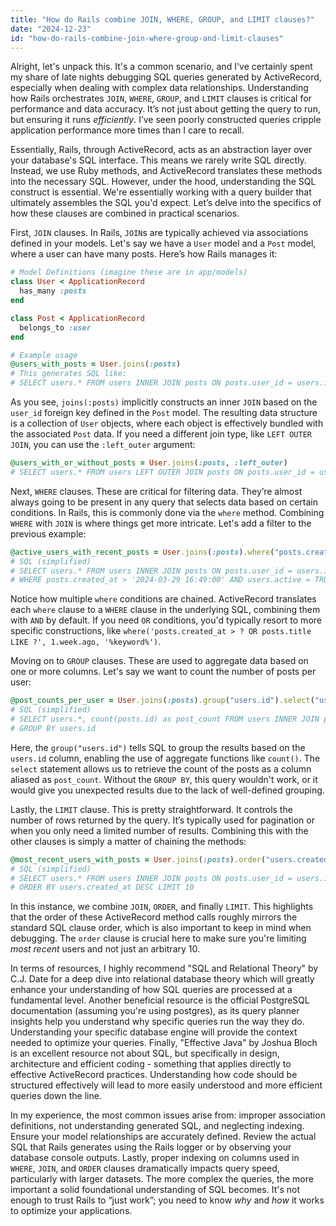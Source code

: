 ```yaml
---
title: "How do Rails combine JOIN, WHERE, GROUP, and LIMIT clauses?"
date: "2024-12-23"
id: "how-do-rails-combine-join-where-group-and-limit-clauses"
---
```


Alright, let's unpack this. It's a common scenario, and I've certainly spent my share of late nights debugging SQL queries generated by ActiveRecord, especially when dealing with complex data relationships. Understanding how Rails orchestrates `JOIN`, `WHERE`, `GROUP`, and `LIMIT` clauses is critical for performance and data accuracy. It’s not just about getting the query to run, but ensuring it runs *efficiently*. I’ve seen poorly constructed queries cripple application performance more times than I care to recall.

Essentially, Rails, through ActiveRecord, acts as an abstraction layer over your database's SQL interface. This means we rarely write SQL directly. Instead, we use Ruby methods, and ActiveRecord translates these methods into the necessary SQL. However, under the hood, understanding the SQL construct is essential. We're essentially working with a query builder that ultimately assembles the SQL you'd expect. Let’s delve into the specifics of how these clauses are combined in practical scenarios.

First, `JOIN` clauses. In Rails, `JOIN`s are typically achieved via associations defined in your models. Let's say we have a `User` model and a `Post` model, where a user can have many posts. Here’s how Rails manages it:

```ruby
# Model Definitions (imagine these are in app/models)
class User < ApplicationRecord
  has_many :posts
end

class Post < ApplicationRecord
  belongs_to :user
end

# Example usage
@users_with_posts = User.joins(:posts)
# This generates SQL like:
# SELECT users.* FROM users INNER JOIN posts ON posts.user_id = users.id
```

As you see, `joins(:posts)` implicitly constructs an inner `JOIN` based on the `user_id` foreign key defined in the `Post` model. The resulting data structure is a collection of `User` objects, where each object is effectively bundled with the associated `Post` data. If you need a different join type, like `LEFT OUTER JOIN`, you can use the `:left_outer` argument:

```ruby
@users_with_or_without_posts = User.joins(:posts, :left_outer)
# SELECT users.* FROM users LEFT OUTER JOIN posts ON posts.user_id = users.id
```

Next, `WHERE` clauses. These are critical for filtering data. They’re almost always going to be present in any query that selects data based on certain conditions. In Rails, this is commonly done via the `where` method. Combining `WHERE` with `JOIN` is where things get more intricate. Let's add a filter to the previous example:

```ruby
@active_users_with_recent_posts = User.joins(:posts).where("posts.created_at > ?", 1.week.ago).where(active: true)
# SQL (simplified)
# SELECT users.* FROM users INNER JOIN posts ON posts.user_id = users.id
# WHERE posts.created_at > '2024-03-29 16:49:00' AND users.active = TRUE
```

Notice how multiple `where` conditions are chained. ActiveRecord translates each `where` clause to a `WHERE` clause in the underlying SQL, combining them with `AND` by default. If you need `OR` conditions, you'd typically resort to more specific constructions, like `where('posts.created_at > ? OR posts.title LIKE ?', 1.week.ago, '%keyword%')`.

Moving on to `GROUP` clauses. These are used to aggregate data based on one or more columns. Let's say we want to count the number of posts per user:

```ruby
@post_counts_per_user = User.joins(:posts).group("users.id").select("users.*, count(posts.id) as post_count")
# SQL (simplified)
# SELECT users.*, count(posts.id) as post_count FROM users INNER JOIN posts ON posts.user_id = users.id
# GROUP BY users.id
```

Here, the `group("users.id")` tells SQL to group the results based on the `users.id` column, enabling the use of aggregate functions like `count()`. The `select` statement allows us to retrieve the count of the posts as a column aliased as `post_count`. Without the `GROUP BY`, this query wouldn't work, or it would give you unexpected results due to the lack of well-defined grouping.

Lastly, the `LIMIT` clause. This is pretty straightforward. It controls the number of rows returned by the query. It’s typically used for pagination or when you only need a limited number of results. Combining this with the other clauses is simply a matter of chaining the methods:

```ruby
@most_recent_users_with_posts = User.joins(:posts).order("users.created_at DESC").limit(10)
# SQL (simplified)
# SELECT users.* FROM users INNER JOIN posts ON posts.user_id = users.id
# ORDER BY users.created_at DESC LIMIT 10
```

In this instance, we combine `JOIN`, `ORDER`, and finally `LIMIT`. This highlights that the order of these ActiveRecord method calls roughly mirrors the standard SQL clause order, which is also important to keep in mind when debugging. The `order` clause is crucial here to make sure you're limiting *most recent* users and not just an arbitrary 10.

In terms of resources, I highly recommend "SQL and Relational Theory" by C.J. Date for a deep dive into relational database theory which will greatly enhance your understanding of how SQL queries are processed at a fundamental level. Another beneficial resource is the official PostgreSQL documentation (assuming you're using postgres), as its query planner insights help you understand why specific queries run the way they do. Understanding your specific database engine will provide the context needed to optimize your queries. Finally, "Effective Java" by Joshua Bloch is an excellent resource not about SQL, but specifically in design, architecture and efficient coding - something that applies directly to effective ActiveRecord practices. Understanding how code should be structured effectively will lead to more easily understood and more efficient queries down the line.

In my experience, the most common issues arise from: improper association definitions, not understanding generated SQL, and neglecting indexing. Ensure your model relationships are accurately defined. Review the actual SQL that Rails generates using the Rails logger or by observing your database console outputs. Lastly, proper indexing on columns used in `WHERE`, `JOIN`, and `ORDER` clauses dramatically impacts query speed, particularly with larger datasets. The more complex the queries, the more important a solid foundational understanding of SQL becomes. It's not enough to trust Rails to “just work”; you need to know *why* and *how* it works to optimize your applications.

